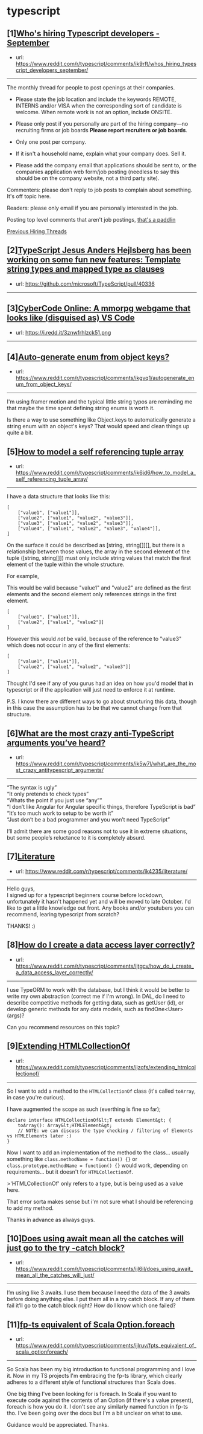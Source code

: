 # typescript
## [1][Who's hiring Typescript developers - September](https://www.reddit.com/r/typescript/comments/ik9rft/whos_hiring_typescript_developers_september/)
- url: https://www.reddit.com/r/typescript/comments/ik9rft/whos_hiring_typescript_developers_september/
---
The monthly thread for people to post openings at their companies.

* Please state the job location and include the keywords REMOTE, INTERNS and/or VISA when the corresponding sort of candidate is welcome. When remote work is not an option, include ONSITE.

* Please only post if you personally are part of the hiring company—no recruiting firms or job boards **Please report recruiters or job boards**. 

* Only one post per company. 

* If it isn't a household name, explain what your company does. Sell it.

* Please add the company email that applications should be sent to, or the companies application web form/job posting (needless to say this should be on the company website, not a third party site).


Commenters: please don't reply to job posts to complain about something. It's off topic here.

Readers: please only email if you are personally interested in the job. 

Posting top level comments that aren't job postings, [that's a paddlin](https://i.imgur.com/FxMKfnY.jpg)

[Previous Hiring Threads](https://www.reddit.com/r/typescript/search?sort=new&amp;restrict_sr=on&amp;q=flair%3AMonthly%2BHiring%2BThread)
## [2][TypeScript Jesus Anders Hejlsberg has been working on some fun new features: Template string types and mapped type `as` clauses](https://www.reddit.com/r/typescript/comments/ikc3h4/typescript_jesus_anders_hejlsberg_has_been/)
- url: https://github.com/microsoft/TypeScript/pull/40336
---

## [3][CyberCode Online: A mmorpg webgame that looks like (disguised as) VS Code](https://www.reddit.com/r/typescript/comments/ik0fxh/cybercode_online_a_mmorpg_webgame_that_looks_like/)
- url: https://i.redd.it/3znwfrhlzck51.png
---

## [4][Auto-generate enum from object keys?](https://www.reddit.com/r/typescript/comments/ikgvq1/autogenerate_enum_from_object_keys/)
- url: https://www.reddit.com/r/typescript/comments/ikgvq1/autogenerate_enum_from_object_keys/
---
I'm using framer motion and the typical little string typos are reminding me that maybe the time spent defining string enums is worth it.

Is there a way to use something like Object.keys to automatically generate a string enum with an object's keys? That would speed and clean things up quite a bit.
## [5][How to model a self referencing tuple array](https://www.reddit.com/r/typescript/comments/ik6jd6/how_to_model_a_self_referencing_tuple_array/)
- url: https://www.reddit.com/r/typescript/comments/ik6jd6/how_to_model_a_self_referencing_tuple_array/
---
I have a data structure that looks like this:

    [
        ["value1", ["value1"]],
        ["value2", ["value1", "value2", "value3"]],
        ["value3", ["value1", "value2", "value3"]],
        ["value4", ["value1", "value2", "value3", "value4"]],
    ]

On the surface it could be described as [string, string[]][], but there is a relationship between those values, the array in the second element of the tuple ([string, string[]]) must only include string values that match the first element of the tuple within the whole structure. 

For example,

This would be valid because "value1" and "value2" are defined as the first elements and the second element only references strings in the first element.

    [
        ["value1", ["value1"]],
        ["value2", ["value1", "value2"]]
    ]

However this would *not* be valid, because of the reference to "value3" which does not occur in any of the first elements:

    [
        ["value1", ["value1"]],
        ["value2", ["value1", "value2", "value3"]]
    ]

Thought I'd see if any of you gurus had an idea on how you'd model that in typescript or if the application will just need to enforce it at runtime. 

P.S. I know there are different ways to go about structuring this data, though in this case the assumption has to be that we cannot change from that structure.
## [6][What are the most crazy anti-TypeScript arguments you’ve heard?](https://www.reddit.com/r/typescript/comments/ik5w7l/what_are_the_most_crazy_antitypescript_arguments/)
- url: https://www.reddit.com/r/typescript/comments/ik5w7l/what_are_the_most_crazy_antitypescript_arguments/
---
“The syntax is ugly”  
“It only pretends to check types”  
“Whats the point if you just use “any””  
“I don’t like Angular for Angular specific things, therefore TypeScript is bad”  
“It‘s too much work to setup to be worth it”  
“Just don’t be a bad programmer and you won’t need TypeScript”  
  
I’ll admit there are some good reasons not to use it in extreme situations, but some people’s reluctance to it is completely absurd.
## [7][Literature](https://www.reddit.com/r/typescript/comments/ik4235/literature/)
- url: https://www.reddit.com/r/typescript/comments/ik4235/literature/
---
Hello guys,  
I signed up for a typescript beginners course before lockdown, unfortunately it hasn't happened yet and will be moved to late October. I'd like to get a little knowledge out front. Any books and/or youtubers you can recommend, learing typescript from scratch?

THANKS! :)
## [8][How do I create a data access layer correctly?](https://www.reddit.com/r/typescript/comments/ijtgcv/how_do_i_create_a_data_access_layer_correctly/)
- url: https://www.reddit.com/r/typescript/comments/ijtgcv/how_do_i_create_a_data_access_layer_correctly/
---
I use TypeORM to work with the database, but I think it would be better to write my own abstraction (correct me if I'm wrong). In DAL, do I need to describe competitive methods for getting data, such as getUser (id), or develop generic methods for any data models, such as findOne&lt;User&gt;(args)?  

Can you recommend resources on this topic?
## [9][Extending HTMLCollectionOf](https://www.reddit.com/r/typescript/comments/ijzofs/extending_htmlcollectionof/)
- url: https://www.reddit.com/r/typescript/comments/ijzofs/extending_htmlcollectionof/
---
So I want to add a method to the `HTMLCollectionOf` class (it's called `toArray`, in case you're curious).

I have augmented the scope as such (everthing is fine so far);

    declare interface HTMLCollectionOf&lt;T extends Element&gt; {
        toArray(): Array&lt;HTMLElement&gt;
        // NOTE: we can discuss the type checking / filtering of Elements vs HTMLElements later :)
    }

Now I want to add an implementation of the method to the class... usually something like `class.methodName = function() {}` or `class.prototype.methodName = function() {}` would work, depending on requirements... but it doesn't for `HTMLCollectionOf`.

&gt;'HTMLCollectionOf' only refers to a type, but is being used as a value here.

That error sorta makes sense but i'm not sure what I should be referencing to add my method.

Thanks in advance as always guys.
## [10][Does using await mean all the catches will just go to the try -catch block?](https://www.reddit.com/r/typescript/comments/ijl6il/does_using_await_mean_all_the_catches_will_just/)
- url: https://www.reddit.com/r/typescript/comments/ijl6il/does_using_await_mean_all_the_catches_will_just/
---
I’m using like 3 awaits. I use them because I need the data of the 3 awaits before doing anything else. I put them all in a try catch block. If any of them fail it’ll go to the catch block right? How do I know which one failed?
## [11][fp-ts equivalent of Scala Option.foreach](https://www.reddit.com/r/typescript/comments/ijlruv/fpts_equivalent_of_scala_optionforeach/)
- url: https://www.reddit.com/r/typescript/comments/ijlruv/fpts_equivalent_of_scala_optionforeach/
---
So Scala has been my big introduction to functional programming and I love it. Now in my TS projects I'm embracing the fp-ts library, which clearly adheres to a different style of functional structures than Scala does.

One big thing I've been looking for is foreach. In Scala if you want to execute code against the contents of an Option (if there's a value present), foreach is how you do it. I don't see any similarly named function in fp-ts tho. I've been going over the docs but I'm a bit unclear on what to use.

Guidance would be appreciated. Thanks.

